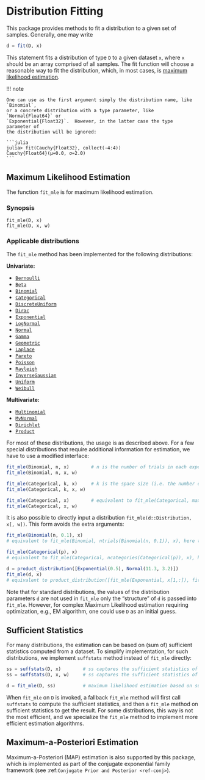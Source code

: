 # Distribution Fitting

This package provides methods to fit a distribution to a given set of samples. Generally, one may write

```julia
d = fit(D, x)
```

This statement fits a distribution of type `D` to a given dataset `x`, where `x` should be an array comprised of all samples. The fit function will choose a reasonable way to fit the distribution, which, in most cases, is [maximum likelihood estimation](http://en.wikipedia.org/wiki/Maximum_likelihood).

!!! note

    One can use as the first argument simply the distribution name, like `Binomial`,
    or a concrete distribution with a type parameter, like `Normal{Float64}` or
    `Exponential{Float32}`.  However, in the latter case the type parameter of
    the distribution will be ignored:

    ```julia
    julia> fit(Cauchy{Float32}, collect(-4:4))
    Cauchy{Float64}(μ=0.0, σ=2.0)
    ```

## Maximum Likelihood Estimation

The function `fit_mle` is for maximum likelihood estimation.

### Synopsis

```@docs
fit_mle(D, x)
fit_mle(D, x, w)
```

### Applicable distributions

The `fit_mle` method has been implemented for the following distributions:

**Univariate:**

- [`Bernoulli`](@ref)
- [`Beta`](@ref)
- [`Binomial`](@ref)
- [`Categorical`](@ref)
- [`DiscreteUniform`](@ref)
- [`Dirac`](@ref)
- [`Exponential`](@ref)
- [`LogNormal`](@ref)
- [`Normal`](@ref)
- [`Gamma`](@ref)
- [`Geometric`](@ref)
- [`Laplace`](@ref)
- [`Pareto`](@ref)
- [`Poisson`](@ref)
- [`Rayleigh`](@ref)
- [`InverseGaussian`](@ref)
- [`Uniform`](@ref)
- [`Weibull`](@ref)

**Multivariate:**

- [`Multinomial`](@ref)
- [`MvNormal`](@ref)
- [`Dirichlet`](@ref)
- [`Product`](@ref)

For most of these distributions, the usage is as described above. For a few special distributions that require additional information for estimation, we have to use a modified interface:

```julia
fit_mle(Binomial, n, x)        # n is the number of trials in each experiment
fit_mle(Binomial, n, x, w)

fit_mle(Categorical, k, x)     # k is the space size (i.e. the number of distinct values)
fit_mle(Categorical, k, x, w)

fit_mle(Categorical, x)        # equivalent to fit_mle(Categorical, max(x), x)
fit_mle(Categorical, x, w)
```

It is also possible to directly input a distribution `fit_mle(d::Distribution, x[, w])`. This form avoids the extra arguments:
```julia
fit_mle(Binomial(n, 0.1), x) 
# equivalent to fit_mle(Binomial, ntrials(Binomial(n, 0.1)), x), here the parameter 0.1 is not used

fit_mle(Categorical(p), x) 
# equivalent to fit_mle(Categorical, ncategories(Categorical(p)), x), here the only the length of p is used not its values

d = product_distribution([Exponential(0.5), Normal(11.3, 3.2)])
fit_mle(d, x) 
# equivalent to product_distribution([fit_mle(Exponential, x[1,:]), fit_mle(Normal, x[2, :])]). Again parameters of d are not used.
```
Note that for standard distributions, the values of the distribution parameters `d` are not used in `fit_mle` only the “structure” of `d` is passed into `fit_mle`.
However, for complex Maximum Likelihood estimation requiring optimization, e.g., EM algorithm, one could use `D` as an initial guess.

## Sufficient Statistics

For many distributions, the estimation can be based on (sum of) sufficient statistics computed from a dataset. To simplify implementation, for such distributions, we implement `suffstats` method instead of `fit_mle` directly:

```julia
ss = suffstats(D, x)        # ss captures the sufficient statistics of x
ss = suffstats(D, x, w)     # ss captures the sufficient statistics of a weighted dataset

d = fit_mle(D, ss)          # maximum likelihood estimation based on sufficient stats
```

When `fit_mle` on `D` is invoked, a fallback `fit_mle` method will first call `suffstats` to compute the sufficient statistics, and then a `fit_mle` method on sufficient statistics to get the result. For some distributions, this way is not the most efficient, and we specialize the `fit_mle` method to implement more efficient estimation algorithms.


## Maximum-a-Posteriori Estimation

Maximum-a-Posteriori (MAP) estimation is also supported by this package, which is implemented as part of the conjugate exponential family framework (see :ref:`Conjugate Prior and Posterior <ref-conj>`).
